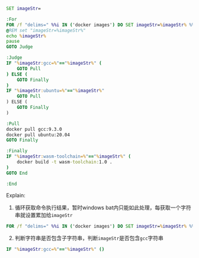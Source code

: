 ```bat
SET imageStr=

:For
FOR /f "delims=" %%i IN ('docker images') DO SET imageStr=%imageStr% %%i
@REM set "imageStr=%imageStr%"
echo %imageStr%
pause
GOTO Judge

:Judge
IF "%imageStr:gcc=%"=="%imageStr%" (
    GOTO Pull
) ELSE (
    GOTO Finally
)
IF "%imageStr:ubuntu=%"=="%imageStr%"
    GOTO Pull
) ELSE (
    GOTO Finally
)

:Pull
docker pull gcc:9.3.0
docker pull ubuntu:20.04
GOTO Finally

:Finally
IF "%imageStr:wasm-toolchain=%"=="%imageStr%" (
    docker build -t wasm-toolchain:1.0 .
)
GOTO End

:End
```

Explain:
1. 循环获取命令执行结果，暂时windows bat内只能如此处理，每获取一个字符串就设置累加给`imageStr`
  ```bat
  FOR /f "delims=" %%i IN ('docker images') DO SET imageStr=%imageStr% %%i
  ```
  
2. 判断字符串是否包含子字符串，判断`imageStr`是否包含`gcc`字符串
  ```bat
  IF "%imageStr:gcc=%"=="%imageStr%" ()
  ```
  
